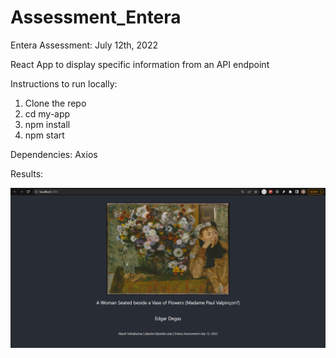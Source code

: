 # Assessment_Entera

Entera Assessment: July 12th, 2022

React App to display specific information from an API endpoint

Instructions to run locally:

1. Clone the repo 
2. cd my-app 
3. npm install 
4. npm start

Dependencies: Axios

Results:

![Working result page](/my-app/Results/Working.png)
